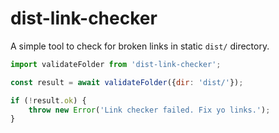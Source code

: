 # dist-link-checker

A simple tool to check for broken links in static `dist/` directory.


```javascript
import validateFolder from 'dist-link-checker';

const result = await validateFolder({dir: 'dist/'});

if (!result.ok) {
    throw new Error('Link checker failed. Fix yo links.');
}
```
